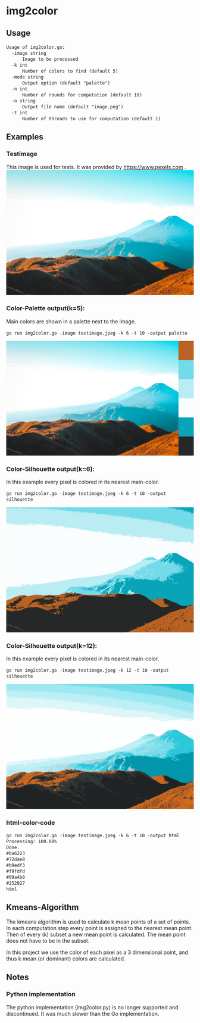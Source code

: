# img2color

## Usage

```
Usage of img2color.go:
  -image string
      Image to be processed
  -k int
      Number of colors to find (default 5)
  -mode string
      Output option (default "palette")
  -n int
      Number of rounds for computation (default 10)
  -o string
      Output file name (default "image.png")
  -t int
      Number of threads to use for computation (default 1)
```

## Examples

### Testimage
This image is used for tests. It was provided by https://www.pexels.com .
![test image](https://raw.githubusercontent.com/nicolas93/img2color/master/testimage.jpeg)


### Color-Palette output(k=5):
Main  colors are shown in a palette next to the image.

```
go run img2color.go -image testimage.jpeg -k 6 -t 10 -output palette
```
![test image with color-palette](https://raw.githubusercontent.com/nicolas93/img2color/master/testimage.jpeg_palette_k6.png)

### Color-Silhouette output(k=6):
In this example every pixel is colored in its nearest main-color.

```
go run img2color.go -image testimage.jpeg -k 6 -t 10 -output silhouette
```
![test image with color-silhouette](https://raw.githubusercontent.com/nicolas93/img2color/master/testimage.jpeg_silhouette_k6.png)

### Color-Silhouette output(k=12):
In this example every pixel is colored in its nearest main-color.

```
go run img2color.go -image testimage.jpeg -k 12 -t 10 -output silhouette
```
![test image with color-silhouette](https://raw.githubusercontent.com/nicolas93/img2color/master/testimage.jpeg_silhouette_k12.png)


### html-color-code
```
go run img2color.go -image testimage.jpeg -k 6 -t 10 -output html
Processing: 100.00%
Done.
#ba6223
#72dae8
#b9edf3
#f9fdfd
#09a4b8
#252827
html
```

## Kmeans-Algorithm

The kmeans algorithm is used to calculate k mean points of a set of points.
In each computation step every point is assigned to the nearest mean point. 
Then of every (k) subset a new mean point is calculated. The mean point does not have to be in the subset.

In this project we use the color of each pixel as a 3 dimensional point, and thus k mean (or dominant) colors are calculated. 


## Notes

### Python implementation
The python implementation (img2color.py) is no longer supported and discontinued.
It was much slower than the Go implementation.